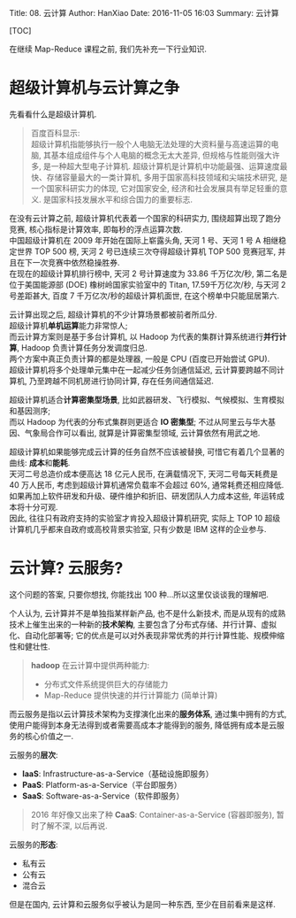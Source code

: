 Title: 08. 云计算
Author: HanXiao
Date: 2016-11-05 16:03
Summary: 云计算

[TOC]

在继续 Map-Reduce 课程之前,  我们先补充一下行业知识.

# 超级计算机与云计算之争
先看看什么是超级计算机.

> 百度百科显示:<br>
> 超级计算机指能够执行一般个人电脑无法处理的大资料量与高速运算的电脑, 其基本组成组件与个人电脑的概念无太大差异, 但规格与性能则强大许多, 是一种超大型电子计算机. 超级计算机是计算机中功能最强、运算速度最快、存储容量最大的一类计算机, 多用于国家高科技领域和尖端技术研究, 是一个国家科研实力的体现, 它对国家安全, 经济和社会发展具有举足轻重的意义. 是国家科技发展水平和综合国力的重要标志.

在没有云计算之前, 超级计算机代表着一个国家的科研实力, 围绕超算出现了跑分竞赛, 核心指标是计算效率, 即每秒的浮点运算次数.<br>
中国超级计算机在 2009 年开始在国际上崭露头角, 天河 1 号、天河 1 号 A 相继稳定世界 TOP 500 榜, 天河 2 号已连续三次夺得超级计算机 TOP 500 竞赛冠军, 并且在下一次竞赛中依然稳操胜券.<br>
在现在的超级计算机排行榜中, 天河 2 号计算速度为 33.86 千万亿次/秒, 第二名是位于美国能源部 (DOE) 橡树岭国家实验室中的 Titan, 17.59千万亿次/秒, 与天河 2 号差距甚大, 百度 7 千万亿次/秒的超级计算机面世, 在这个榜单中只能屈居第六.

云计算出现之后, 超级计算机的不少计算场景都被前者所瓜分.<br>
超级计算机**单机运算**能力非常惊人;<br>
而云计算方案则是基于多台计算机, 以 Hadoop 为代表的集群计算系统进行**并行计算**, Hadoop 负责计算任务分发调度归总.<br>
两个方案中真正负责计算的都是处理器, 一般是 CPU (百度已开始尝试 GPU).<br>超级计算机将多个处理单元集中在一起减少任务剑通信延迟, 云计算要跨越不同计算机, 乃至跨越不同机房进行协同计算, 存在任务间通信延迟.

超级计算机适合**计算密集型场景**, 比如武器研发、飞行模拟、气候模拟、生育模拟和基因测序;<br>
而以 Hadoop 为代表的分布式集群则更适合 **IO 密集型**; 不过从阿里云与华大基因、气象局合作可以看出, 就算是计算密集型领域, 云计算依然有用武之地.

超级计算机如果能够完成云计算的任务自然不应该被替换, 可惜它有着几个显著的曲线: **成本**和**能耗**.<br>
天河二号总造价成本便高达 18 亿元人民币, 在满载情况下, 天河二号每天耗费是 40 万人民币, 考虑到超级计算机通常负载率不会超过 60%, 通常耗费还相应降低.<br>
如果再加上软件研发和升级、硬件维护和折旧、研发团队人力成本这些, 年运转成本将十分可观.<br>
因此, 往往只有政府支持的实验室才肯投入超级计算机研究, 实际上 TOP 10 超级计算机几乎都来自政府或高校背景实验室, 只有少数是 IBM 这样的企业参与.

# 云计算? 云服务?
这个问题的答案, 只要你想找, 你能找出 100 种...所以这里仅谈谈我的理解吧.

个人认为, 云计算并不是单独指某样新产品, 也不是什么新技术, 而是从现有的成熟技术上催生出来的一种新的**技术架构**, 主要包含了分布式存储、并行计算、虚拟化、自动化部署等; 它的优点是可以对外表现非常优秀的并行计算性能、规模伸缩性和健壮性.

> **hadoop** 在云计算中提供两种能力:
>
> - 分布式文件系统提供巨大的存储能力
> - Map-Reduce 提供快速的并行计算能力 (简单计算)

而云服务是指以云计算技术架构为支撑演化出来的**服务体系**, 通过集中拥有的方式, 使用户能得到本身无法得到或者需要高成本才能得到的服务, 降低拥有成本是云服务的核心价值之一.

云服务的**层次**:

- **IaaS**: Infrastructure-as-a-Service（基础设施即服务）
- **PaaS**: Platform-as-a-Service（平台即服务）
- **SaaS**: Software-as-a-Service（软件即服务）

> 2016 年好像又出来了种 **CaaS**: Container-as-a-Service (容器即服务), 暂时了解不深, 以后再说.

云服务的**形态**:

- 私有云
- 公有云
- 混合云

但是在国内, 云计算和云服务似乎被认为是同一种东西, 至少在目前看来是这样.
